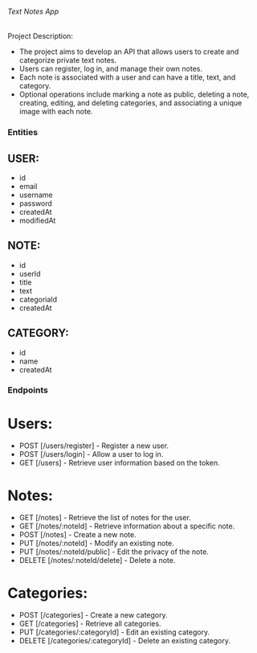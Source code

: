 ###### Text Notes App ######

 Project Description:

- The project aims to develop an API that allows users to create and categorize private text notes.
- Users can register, log in, and manage their own notes.
- Each note is associated with a user and can have a title, text, and category.
- Optional operations include marking a note as public, deleting a note, creating, editing, and deleting categories, and associating a unique image with each note.

### Entities ###

## USER:

- id
- email
- username
- password
- createdAt
- modifiedAt



 ## NOTE:

- id
- userId
- title
- text
- categoriaId
- createdAt



## CATEGORY:

- id
- name
- createdAt



### Endpoints ###

# Users:

- POST [/users/register] - Register a new user.
- POST [/users/login] - Allow a user to log in.
- GET [/users] - Retrieve user information based on the token. 

# Notes:

- GET [/notes] - Retrieve the list of notes for the user.
- GET [/notes/:noteId] - Retrieve information about a specific note.
- POST [/notes] - Create a new note.
- PUT [/notes/:noteId] - Modify an existing note.
- PUT [/notes/:noteId/public] - Edit the privacy of the note.
- DELETE [/notes/:noteId/delete] - Delete a note.

# Categories:

- POST [/categories] - Create a new category.
- GET [/categories] - Retrieve all categories.
- PUT [/categories/:categoryId] - Edit an existing category.
- DELETE [/categories/:categoryId] - Delete an existing category.
